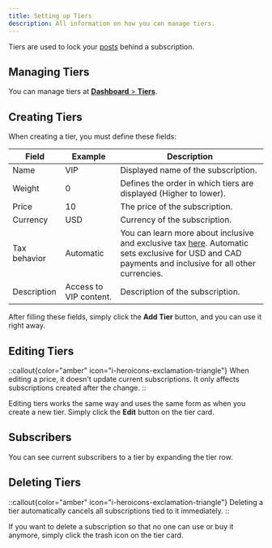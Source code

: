 ```yaml
---
title: Setting up Tiers
description: All information on how you can manage tiers.
---
```


Tiers are used to lock your [posts](/creators/posts) behind a subscription.

## Managing Tiers

You can manage tiers at [**Dashboard** > **Tiers**](https://dashboard.creathors.com/tiers).

## Creating Tiers

When creating a tier, you must define these fields:

| Field        | Example                | Description                                                                                                                                                                                            |
|--------------|------------------------|--------------------------------------------------------------------------------------------------------------------------------------------------------------------------------------------------------|
| Name         | VIP                    | Displayed name of the subscription.                                                                                                                                                                    |
| Weight       | 0                      | Defines the order in which tiers are displayed (Higher to lower).                                                                                                                                      |
| Price        | 10                     | The price of the subscription.                                                                                                                                                                         |
| Currency     | USD                    | Currency of the subscription.                                                                                                                                                                          |
| Tax behavior | Automatic              | You can learn more about inclusive and exclusive tax [here](/creators/billing/#exclusive-and-inclusive-tax). Automatic sets exclusive for USD and CAD payments and inclusive for all other currencies. |
| Description  | Access to VIP content. | Description of the subscription.                                                                                                                                                                       |


After filling these fields, simply click the **Add Tier** button, and you can use it right away.

## Editing Tiers

::callout{color="amber" icon="i-heroicons-exclamation-triangle"}
When editing a price, it doesn't update current subscriptions. It only affects subscriptions created after the change.
::

Editing tiers works the same way and uses the same form as when you create a new tier. Simply click the **Edit** button on the tier card.

## Subscribers

You can see current subscribers to a tier by expanding the tier row.

## Deleting Tiers

::callout{color="amber" icon="i-heroicons-exclamation-triangle"}
Deleting a tier automatically cancels all subscriptions tied to it immediately.
::

If you want to delete a subscription so that no one can use or buy it anymore, simply click the trash icon on the tier card.
